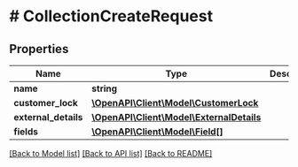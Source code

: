 # # CollectionCreateRequest

## Properties

Name | Type | Description | Notes
------------ | ------------- | ------------- | -------------
**name** | **string** |  |
**customer_lock** | [**\OpenAPI\Client\Model\CustomerLock**](CustomerLock.md) |  | [optional]
**external_details** | [**\OpenAPI\Client\Model\ExternalDetails**](ExternalDetails.md) |  | [optional]
**fields** | [**\OpenAPI\Client\Model\Field[]**](Field.md) |  | [optional]

[[Back to Model list]](../../README.md#models) [[Back to API list]](../../README.md#endpoints) [[Back to README]](../../README.md)
